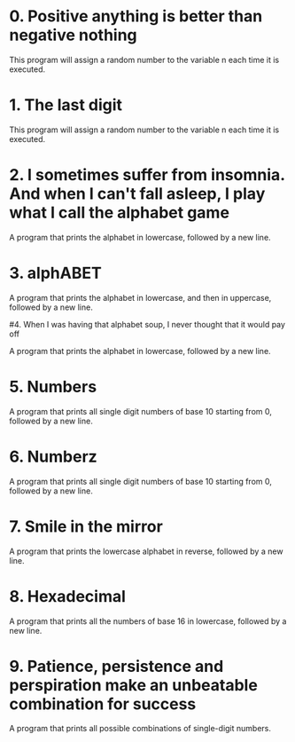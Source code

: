 # 0. Positive anything is better than negative nothing

This program will assign a random number to the variable n each time it is executed. 

# 1. The last digit

This program will assign a random number to the variable n each time it is executed.

# 2. I sometimes suffer from insomnia. And when I can't fall asleep, I play what I call the alphabet game

A program that prints the alphabet in lowercase, followed by a new line.

# 3. alphABET

A program that prints the alphabet in lowercase, and then in uppercase, followed by a new line.

#4. When I was having that alphabet soup, I never thought that it would pay off

A program that prints the alphabet in lowercase, followed by a new line.

# 5. Numbers

A program that prints all single digit numbers of base 10 starting from 0, followed by a new line.

# 6. Numberz

A program that prints all single digit numbers of base 10 starting from 0, followed by a new line.

# 7. Smile in the mirror

A program that prints the lowercase alphabet in reverse, followed by a new line.

# 8. Hexadecimal

A program that prints all the numbers of base 16 in lowercase, followed by a new line.

# 9. Patience, persistence and perspiration make an unbeatable combination for success

A program that prints all possible combinations of single-digit numbers.

